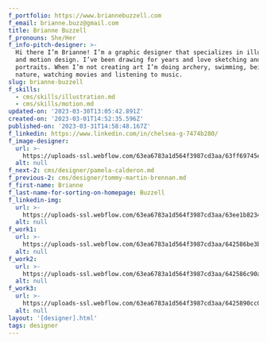 ```yaml
---
f_portfolio: https://www.briannebuzzell.com
f_email: brianne.buzz@gmail.com
title: Brianne Buzzell
f_pronouns: She/Her
f_info-pitch-designer: >-
  Hi there I’m Brianne! I’m a graphic designer that specializes in illustration
  and motion design. I’ve been drawing for years and love sketching and doing
  portraits. When I’m not creating art I’m doing archery, swimming, being in
  nature, watching movies and listening to music.
slug: brianne-buzzell
f_skills:
  - cms/skills/illustration.md
  - cms/skills/motion.md
updated-on: '2023-03-30T13:05:42.891Z'
created-on: '2023-03-01T14:52:35.596Z'
published-on: '2023-03-31T14:58:48.167Z'
f_linkedin: https://www.linkedin.com/in/chelsea-g-7474b280/
f_image-designer:
  url: >-
    https://uploads-ssl.webflow.com/63ea6783a1d564f3987cd3aa/63ff69745ee6154ec3239fdc_brianne-buzzell-2.jpg
  alt: null
f_next-2: cms/designer/pamela-calderon.md
f_previous-2: cms/designer/tommy-martin-brennan.md
f_first-name: Brianne
f_last-name-for-sorting-on-homepage: Buzzell
f_linkedin-img:
  url: >-
    https://uploads-ssl.webflow.com/63ea6783a1d564f3987cd3aa/63ee1b823465de8414c4146a_linked-in-icon.svg
  alt: null
f_work1:
  url: >-
    https://uploads-ssl.webflow.com/63ea6783a1d564f3987cd3aa/642586be3b49e1f22e5a76f1_Buzzell-Brianne-grad-show-work-img2.png
  alt: null
f_work2:
  url: >-
    https://uploads-ssl.webflow.com/63ea6783a1d564f3987cd3aa/642586c90acd1715f68ad24d_Buzzell-Brianne-grad-show-work-img1.png
  alt: null
f_work3:
  url: >-
    https://uploads-ssl.webflow.com/63ea6783a1d564f3987cd3aa/6425890cc0b20d6b4a09a337_Buzzell-Brianne-grad-show-work-img3%20copy.gif
  alt: null
layout: '[designer].html'
tags: designer
---
```



